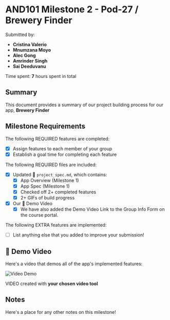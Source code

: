 <!-- (This is a comment) INSTRUCTIONS: Go through this page and fill out any **bolded** entries with their correct values.-->

# AND101 Milestone 2 - **Pod-27 / Brewery Finder**

Submitted by:
- **Cristina Valerio**
- **Mnumzana Moyo**
- **Alec Gong**
- **Amrinder Singh**
- **Sai Deeduvanu**


Time spent: **7** hours spent in total

## Summary

This document provides a summary of our project building process for our app, **Brewery Finder**

## Milestone Requirements

<!-- Please be sure to change the [ ] to [x] for any features you completed.  If a feature is not checked [x], you might miss the points for that item! -->

The following REQUIRED features are completed:

- [x] Assign features to each member of your group
- [x] Establish a goal time for completing each feature

The following REQUIRED files are included:

- [x] Updated 📄 `project_spec.md`, which contains:
  - [X] App Overview (Milestone 1)
  - [X] App Spec (Milestone 1)
  - [x] Checked off 2+ completed features
  - [X] 2+ GIFs of build progress

- [x] Our 🎥 Demo Video
  - [x] We have also added the Demo Video Link to the Group Info Form on the course portal.

The following EXTRA features are implemented:

- [ ] List anything else that you added to improve your submission!

## 🎥 Demo Video

Here's a video that demos all of the app's implemented features:

<img src='https://media4.giphy.com/media/v1.Y2lkPTc5MGI3NjExZWQ1M2E2ZTZiMjliZjc4ZTU4YmQwNmM2YmI5OTY2NTFmMjM4YWNhNiZlcD12MV9pbnRlcm5hbF9naWZzX2dpZklkJmN0PWc/xshC65kRukqQoU3UZS/giphy.gif' title='Video Demo' width='' alt='Video Demo' />

VIDEO created with **your chosen video tool**

## Notes

Here's a place for any other notes on this milestone!
